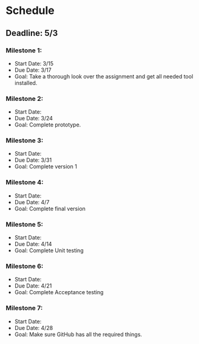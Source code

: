 # Schedule

## Deadline: 5/3

### Milestone 1:
- Start Date: 3/15
- Due Date: 3/17
- Goal: Take a thorough look over the assignment and get all needed tool installed.

### Milestone 2:
- Start Date: 
- Due Date: 3/24
- Goal: Complete prototype.

### Milestone 3:
- Start Date: 
- Due Date: 3/31
- Goal: Complete version 1

### Milestone 4:
- Start Date: 
- Due Date: 4/7
- Goal: Complete final version

### Milestone 5:
- Start Date: 
- Due Date: 4/14
- Goal: Complete Unit testing

### Milestone 6:
- Start Date: 
- Due Date: 4/21
- Goal: Complete Acceptance testing

### Milestone 7:
- Start Date: 
- Due Date: 4/28
- Goal: Make sure GitHub has all the required things.